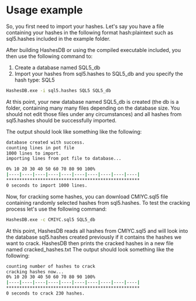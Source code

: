 # Usage example

So, you first need to import your hashes.
Let's say you have a file containing your hashes in the following format
hash:plaintext such as sql5.hashes included in the example folder.

After building HashesDB or using the compiled executable included, you then use the following command to:

1. Create a database named SQL5_db
2. Import your hashes from sql5.hashes to SQL5_db and you specify the hash type: SQL5
```bash
HashesDB.exe -i sql5.hashes SQL5 SQL5_db
```

At this point, your new database named SQL5_db is created (the db is a folder, containing many many files depending on the database size. You should not edit those files under any circumstances) and all hashes from sql5.hashes should be successfully imported.

The output should look like something like the following:

```bash
database created with success.
counting lines in pot file
1000 lines to import.
importing lines from pot file to database...

0% 10 20 30 40 50 60 70 80 90 100%
|----|----|----|----|----|----|----|----|----|----|
***************************************************
0 seconds to import 1000 lines.
```

Now, for cracking some hashes, you can download CMIYC.sql5 file containing randomly selected hashes from sql5.hashes.
To test the cracking process let's use the following command:

```bash
HashesDB.exe -c CMIYC.sql5 SQL5_db
```

At this point, HashesDB reads all hashes from CMIYC.sql5 and will look into the database sql5.hashes created previously if it contains the hashes we want to crack.
HashesDB then prints the cracked hashes in a new file named cracked_hashes.txt
The output should look something like the following:

```bash
counting number of hashes to crack
cracking hashes now...
0% 10 20 30 40 50 60 70 80 90 100%
|----|----|----|----|----|----|----|----|----|----|
***************************************************
0 seconds to crack 230 hashes.
```
